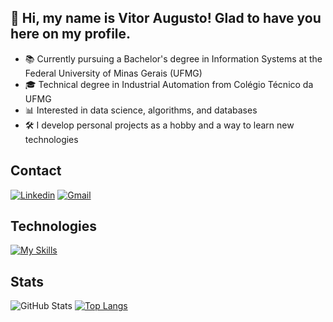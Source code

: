 ## 👋 Hi, my name is Vitor Augusto! Glad to have you here on my profile.
- 📚 Currently pursuing a Bachelor's degree in Information Systems at the Federal University of Minas Gerais (UFMG)
- 🎓 Technical degree in Industrial Automation from Colégio Técnico da UFMG
- 📊 Interested in data science, algorithms, and databases
- 🛠️ I develop personal projects as a hobby and a way to learn new technologies

## Contact
[![Linkedin](https://skillicons.dev/icons?i=linkedin)](https://www.linkedin.com/in/vitoraugreis/)
[![Gmail](https://skillicons.dev/icons?i=gmail)](mailto:vitoraugreis@gmail.com)

## Technologies
[![My Skills](https://skillicons.dev/icons?i=c,cpp,cs,python,linux)](https://skillicons.dev)

## Stats
![GitHub Stats](https://github-readme-stats.vercel.app/api?username=vitoraugreis&theme=transparent&bgcolor=000&border_color=006aff&show_icons=true&icon_color=006aff&title_color=006aff&text_color=f03c87&hide_title=true&hide=stars) [![Top Langs](https://github-readme-stats.vercel.app/api/top-langs/?username=vitoraugreis&layout=compact&theme=transparent&border_color=006aff&text_color=f03c87&title_color=006aff)](https://github.com/anuraghazra/github-readme-stats)
